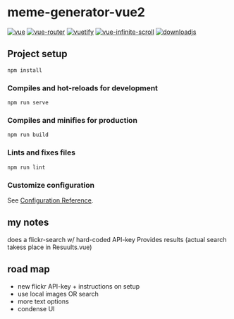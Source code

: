 # meme-generator-vue2

[![vue](https://img.shields.io/badge/vue-2.6.14-4FC08D)](https://www.npmjs.com/package/vue/v/2.6.14)
[![vue-router](https://img.shields.io/badge/vue--router-3.5.1-brightgreen)](https://www.npmjs.com/package/vue-router/v/3.5.1)
[![vuetify](https://img.shields.io/badge/vuetify-2.6.0-1867C0)](https://www.npmjs.com/package/vuetify/v/2.6.5)
[![vue-infinite-scroll](https://img.shields.io/badge/vue--infinite--scroll-2.0.2-blue)](https://www.npmjs.com/package/vue-infinite-scroll/v/2.0.2)
[![downloadjs](https://img.shields.io/badge/downloadjs-1.4.7-F7DF1E)](https://www.npmjs.com/package/downloadjs/v/1.4.7)

## Project setup
```
npm install
```

### Compiles and hot-reloads for development
```
npm run serve
```

### Compiles and minifies for production
```
npm run build
```

### Lints and fixes files
```
npm run lint
```

### Customize configuration
See [Configuration Reference](https://cli.vuejs.org/config/).


## my notes

does a flickr-search w/ hard-coded API-key
Provides results (actual search takess place in Resuults.vue)


## road map

- new flickr API-key + instructions on setup
- use local images OR search
- more text options
- condense UI